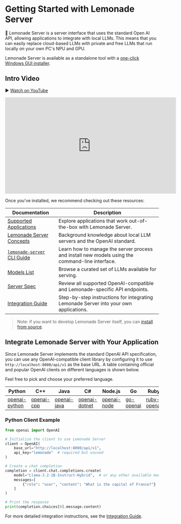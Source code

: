 # Getting Started with Lemonade Server

🍋 Lemonade Server is a server interface that uses the standard Open AI API, allowing applications to integrate with local LLMs. This means that you can easily replace cloud-based LLMs with private and free LLMs that run locally on your own PC's NPU and GPU.

Lemonade Server is available as a standalone tool with a [one-click Windows GUI installer](https://github.com/lemonade-sdk/lemonade/releases/latest/download/Lemonade_Server_Installer.exe).

## Intro Video

▶️ [Watch on YouTube](https://www.youtube.com/watch?v=mcf7dDybUco)

<iframe width="560" height="315" src="https://www.youtube.com/embed/mcf7dDybUco" 
title="YouTube video player" frameborder="0" allowfullscreen></iframe>

Once you've installed, we recommend checking out these resources:

| Documentation | Description |
|---------------|-------------|
| [Supported Applications](./apps/README.md) | Explore applications that work out-of-the-box with Lemonade Server. |
| [Lemonade Server Concepts](./concepts.md) | Background knowledge about local LLM servers and the OpenAI standard. |
| [`lemonade-server` CLI Guide](./lemonade-server-cli.md) | Learn how to manage the server process and install new models using the command-line interface. |
| [Models List](./server_models.md) | Browse a curated set of LLMs available for serving. |
| [Server Spec](./server_spec.md) | Review all supported OpenAI-compatible and Lemonade-specific API endpoints. |
| [Integration Guide](./server_integration.md) | Step-by-step instructions for integrating Lemonade Server into your own applications. |

> Note: if you want to develop Lemonade Server itself, you can [install from source](https://lemonade-server.ai/install_options.html).

## Integrate Lemonade Server with Your Application

Since Lemonade Server implements the standard OpenAI API specification, you can use any OpenAI-compatible client library by configuring it to use `http://localhost:8000/api/v1` as the base URL. A table containing official and popular OpenAI clients on different languages is shown below.

Feel free to pick and choose your preferred language.


| Python | C++ | Java | C# | Node.js | Go | Ruby | Rust | PHP |
|--------|-----|------|----|---------|----|-------|------|-----|
| [openai-python](https://github.com/openai/openai-python) | [openai-cpp](https://github.com/olrea/openai-cpp) | [openai-java](https://github.com/openai/openai-java) | [openai-dotnet](https://github.com/openai/openai-dotnet) | [openai-node](https://github.com/openai/openai-node) | [go-openai](https://github.com/sashabaranov/go-openai) | [ruby-openai](https://github.com/alexrudall/ruby-openai) | [async-openai](https://github.com/64bit/async-openai) | [openai-php](https://github.com/openai-php/client) |


### Python Client Example
```python
from openai import OpenAI

# Initialize the client to use Lemonade Server
client = OpenAI(
    base_url="http://localhost:8000/api/v1",
    api_key="lemonade"  # required but unused
)

# Create a chat completion
completion = client.chat.completions.create(
    model="Llama-3.2-1B-Instruct-Hybrid",  # or any other available model
    messages=[
        {"role": "user", "content": "What is the capital of France?"}
    ]
)

# Print the response
print(completion.choices[0].message.content)
```

For more detailed integration instructions, see the [Integration Guide](./server_integration.md).


<!--Copyright (c) 2025 AMD-->
